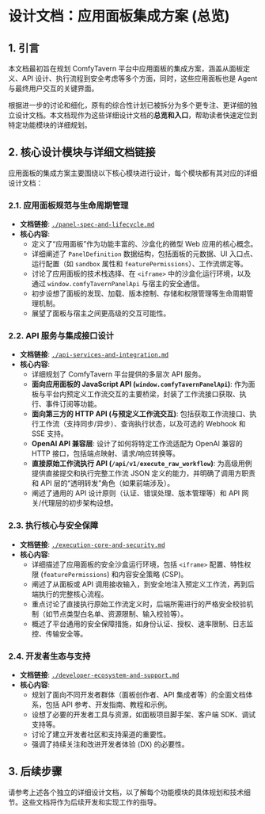 # 设计文档：应用面板集成方案 (总览)

## 1. 引言

本文档最初旨在规划 ComfyTavern 平台中应用面板的集成方案，涵盖从面板定义、API 设计、执行流程到安全考虑等多个方面，同时，这些应用面板也是 Agent 与最终用户交互的关键界面。

根据进一步的讨论和细化，原有的综合性计划已被拆分为多个更专注、更详细的独立设计文档。本文档现作为这些详细设计文档的**总览和入口**，帮助读者快速定位到特定功能模块的详细规划。

## 2. 核心设计模块与详细文档链接

应用面板的集成方案主要围绕以下核心模块进行设计，每个模块都有其对应的详细设计文档：

### 2.1. 应用面板规范与生命周期管理

*   **文档链接**: [`./panel-spec-and-lifecycle.md`](./panel-spec-and-lifecycle.md:1)
*   **核心内容**:
    *   定义了“应用面板”作为功能丰富的、沙盒化的微型 Web 应用的核心概念。
    *   详细阐述了 `PanelDefinition` 数据结构，包括面板的元数据、UI 入口点、运行配置（如 `sandbox` 属性和 `featurePermissions`）、工作流绑定等。
    *   讨论了应用面板的技术栈选择、在 `<iframe>` 中的沙盒化运行环境，以及通过 `window.comfyTavernPanelApi` 与宿主的安全通信。
    *   初步设想了面板的发现、加载、版本控制、存储和权限管理等生命周期管理机制。
    *   展望了面板与宿主之间更高级的交互可能性。

### 2.2. API 服务与集成接口设计

*   **文档链接**: [`./api-services-and-integration.md`](./api-services-and-integration.md:1)
*   **核心内容**:
    *   详细规划了 ComfyTavern 平台提供的多层次 API 服务。
    *   **面向应用面板的 JavaScript API (`window.comfyTavernPanelApi`)**: 作为面板与平台内预定义工作流交互的主要桥梁，封装了工作流接口获取、执行、事件订阅等功能。
    *   **面向第三方的 HTTP API (与预定义工作流交互)**: 包括获取工作流接口、执行工作流（支持同步/异步）、查询执行状态，以及可选的 Webhook 和 SSE 支持。
    *   **OpenAI API 兼容层**: 设计了如何将特定工作流适配为 OpenAI 兼容的 HTTP 接口，包括端点映射、请求/响应转换等。
    *   **直接原始工作流执行 API (`/api/v1/execute_raw_workflow`)**: 为高级用例提供直接提交和执行完整工作流 JSON 定义的能力，并明确了调用方职责和 API 层的“透明转发”角色（如果前端涉及）。
    *   阐述了通用的 API 设计原则（认证、错误处理、版本管理等）和 API 网关/代理层的初步架构设想。

### 2.3. 执行核心与安全保障

*   **文档链接**: [`./execution-core-and-security.md`](./execution-core-and-security.md:1)
*   **核心内容**:
    *   详细描述了应用面板的安全沙盒运行环境，包括 `<iframe>` 配置、特性权限 (`featurePermissions`) 和内容安全策略 (CSP)。
    *   阐述了从面板或 API 调用接收输入，到安全地注入预定义工作流，再到后端执行的完整核心流程。
    *   重点讨论了直接执行原始工作流定义时，后端所需进行的严格安全校验机制（如节点类型白名单、资源限制、输入校验等）。
    *   概述了平台通用的安全保障措施，如身份认证、授权、速率限制、日志监控、传输安全等。

### 2.4. 开发者生态与支持

*   **文档链接**: [`./developer-ecosystem-and-support.md`](./developer-ecosystem-and-support.md:1)
*   **核心内容**:
    *   规划了面向不同开发者群体（面板创作者、API 集成者等）的全面文档体系，包括 API 参考、开发指南、教程和示例。
    *   设想了必要的开发者工具与资源，如面板项目脚手架、客户端 SDK、调试支持等。
    *   讨论了建立开发者社区和支持渠道的重要性。
    *   强调了持续关注和改进开发者体验 (DX) 的必要性。

## 3. 后续步骤

请参考上述各个独立的详细设计文档，以了解每个功能模块的具体规划和技术细节。这些文档将作为后续开发和实现工作的指导。
